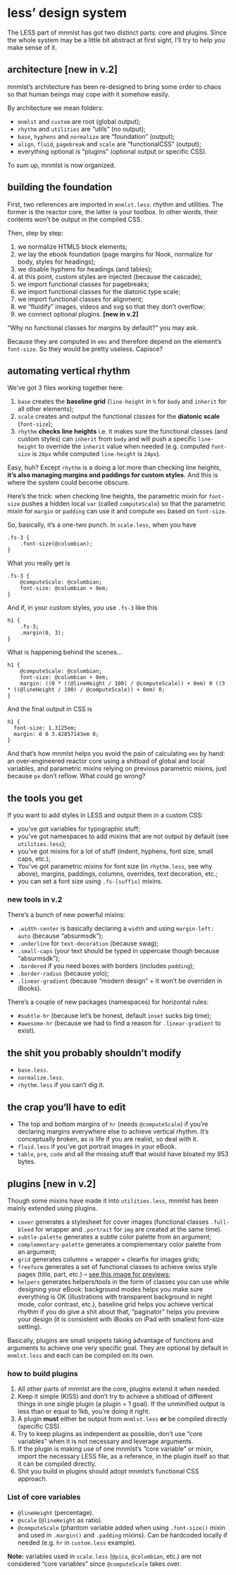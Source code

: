 # less’ design system 

The LESS part of mnmlst has got two distinct parts: core and plugins. Since the whole system may be a little bit abstract at first sight, I’ll try to help you make sense of it.

## architecture [new in v.2]

mnmlst’s architecture has been re-designed to bring some order to chaos so that human beings may cope with it somehow easily.

By architecture we mean folders: 

- `mnmlst` and `custom` are root (global output);
- `rhythm` and `utilities` are “utils” (no output);
- `base`, `hyphens` and `normalize` are “foundation” (output);
- `align`, `fluid`, `pagebreak` and `scale` are “functionalCSS” (output);
- everything optional is “plugins” (optional output or specific CSS).

To sum up, mnmlst is now organized.

## building the foundation

First, two references are imported in `mnmlst.less`: rhythm and utilities. The former is the reactor core, the latter is your toolbox. In other words, their contents won’t be output in the compiled CSS.

Then, step by step:

1. we normalize HTML5 block elements;
2. we lay the ebook foundation (page margins for Nook, normalize for body, styles for headings);
3. we disable hyphens for headings (and tables);
4. at this point, custom styles are injected (because the cascade);
5. we import functional classes for pagebreaks;
6. we import functional classes for the diatonic type scale;
7. we import functional classes for alignment; 
8. we “fluidify” images, videos and svg so that they don’t overflow;
9. we connect optional plugins. **[new in v.2]**

“Why no functional classes for margins by default?” you may ask.

Because they are computed in `ems` and therefore depend on the element’s `font-size`. So they would be pretty useless. Capisce?

## automating vertical rhythm

We’ve got 3 files working together here: 

1. `base` creates the **baseline grid** (`line-height` in `%` for `body` and `inherit` for all other elements);
2. `scale` creates and output the functional classes for the **diatonic scale** (`font-size`); 
3. `rhythm` **checks line heights** i.e. it makes sure the functional classes (and custom styles) can `inherit` from `body` and will push a specific `line-height` to override the `inherit` value when needed (e.g. computed `font-size` is `28px` while computed `line-height` is `24px`).

Easy, huh? Except `rhythm` is a doing a lot more than checking line heights, **it’s also managing margins and paddings for custom styles.** And this is where the system could become obscure.

Here’s the trick: when checking line heights, the parametric mixin for `font-size` pushes a hidden local `var` (called `computeScale`) so that the parametric mixin for `margin` or `padding` can use it and compute `ems` based on `font-size`.

So, basically, it’s a one-two punch. In `scale.less`, when you have

```
.fs-3 {
    .font-size(@columbian);
}
``` 

What you really get is

```
.fs-3 {
    @computeScale: @columbian; 
    font-size: @columbian + 0em;
}
```

And if, in your custom styles, you use `.fs-3` like this

```
h1 {
	.fs-3;
    .margin(0, 3);
}
```

What is happening behind the scenes…

```
h1 {
	@computeScale: @columbian; 
    font-size: @columbian + 0em;
    margin: ((0 * ((@lineHeight / 100) / @computeScale)) + 0em) 0 ((3 * ((@lineHeight / 100) / @computeScale)) + 0em) 0;
}
```

And the final output in CSS is

```
h1 {
  font-size: 1.3125em;
  margin: 0 0 3.42857143em 0;
}
```

And that’s how mnmlst helps you avoid the pain of calculating `ems` by hand: an over-engineered reactor core using a shitload of global and local variables, and parametric mixins relying on previous parametric mixins, just because `px` don’t reflow. What could go wrong? 

## the tools you get

If you want to add styles in LESS and output them in a custom CSS:

- you’ve got variables for typographic stuff;
- you’ve got namespaces to add mixins that are not output by default (see `utilities.less`);
- you’ve got mixins for a lot of stuff (indent, hyphens, font size, small caps, etc.);
- You’ve got parametric mixins for font size (in `rhythm.less`, see why above), margins, paddings, columns, overrides, text decoration, etc.;
- you can set a font size using `.fs-[suffix]` mixins.

### new tools in v.2

There’s a bunch of new powerful mixins: 

- `.width-center` is basically declaring a `width` and using `margin-left: auto` (because “absurmsdk”);
- `.underline` for `text-decoration` (because swag);
- `.small-caps` (your text should be typed in uppercase though because “absurmsdk”);
- `.bordered` if you need boxes with borders (includes `padding`);
- `.border-radius` (because yolo);
- `.linear-gradient` (because “modern design” + it won’t be overriden in iBooks).

There’s a couple of new packages (namespaces) for horizontal rules:

- `#subtle-hr` (because let’s be honest, default `inset` sucks big time);
- `#awesome-hr` (because we had to find a reason for `.linear-gradient` to exist).

## the shit you probably shouldn’t modify

- `base.less`.
- `normalize.less`.
- `rhythm.less` if you can’t dig it.

## the crap you‘ll have to edit

- The top and bottom margins of `hr` (needs `@computeScale`) if you’re declaring margins everywhere else to achieve vertical rhythm. It’s conceptually broken, as is life if you are realist, so deal with it.
- `fluid.less` if you’ve got portrait images in your eBook.
- `table`, `pre`, `code` and all the missing stuff that would have bloated my 853 bytes.

## plugins [new in v.2]

Though some mixins have made it into `utilities.less`, mnmlst has been mainly extended using plugins.

- `cover` generates a stylesheet for cover images (functional classes `.full-bleed` for wrapper and `.portrait` for `img` are created at the same time).
- `subtle-palette` generates a subtle color palette from an argument;
- `complementary-palette` generates a complementary color palette from an argument;
- `grid` generates columns + wrapper + clearfix for images grids;
- `freeform` generates a set of functional classes to achieve swiss style pages (title, part, etc.) – [see this image for previews](http://jiminy.chapalpanoz.com/wp-content/uploads/sites/2/2015/11/freeform-sys.jpg);
- `helpers` generates helpers/tools in the form of classes you can use while designing your eBook: background modes helps you make sure everything is OK (illustrations with transparent background in night mode, color contrast, etc.), baseline grid helps you achieve vertical rhythm if you do give a shit about that, “paginator” helps you preview your design (it is consistent with iBooks on iPad with smallest font-size setting).

Basically, plugins are small snippets taking advantage of functions and arguments to achieve one very specific goal. They are optional by default in `mnmlst.less` and each can be compiled on its own.

### how to build plugins

1. All other parts of mnmlst are the core, plugins extend it when needed.
2. Keep it simple (KISS) and don’t try to achieve a shitload of different things in one single plugin (a plugin = 1 goal). If the unminified output is less than or equal to 1kb, you’re doing it right.
3. A plugin **must** either be output from `mnmlst.less` **or** be compiled directly (specific CSS).
4. Try to keep plugins as independent as possible, don’t use “core variables” when it is not necessary and leverage arguments.
5. If the plugin is making use of one mnmlst’s “core variable” or mixin, import the necessary LESS file, as a reference, in the plugin itself so that it can be compiled directly.
6. Shit you build in plugins should adopt mnmlst’s functional CSS approach.

### List of core variables

- `@lineHeight` (percentage).
- `@scale` (`@lineHeight` as ratio).
- `@computeScale` (phantom variable added when using `.font-size()` mixin and used in `.margin()` and `.padding` mixins). Can be hardcoded locally if needed (e.g. `hr` in `custom.less` example).

**Note:** variables used in `scale.less` (`@pica`, `@columbian`, etc.) are not considered “core variables” since `@computeScale` takes over.
